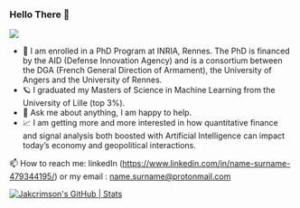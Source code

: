 ### Hello There 👋

![](https://komarev.com/ghpvc/?username=jakcrimson&color=green&style=for-the-badge)


- 🔭 I am enrolled in a PhD Program at INRIA, Rennes. The PhD is financed by the AID (Defense Innovation Agency) and is a consortium between the DGA (French General Direction of Armament), the University of Angers and the University of Rennes.
- 🪐 I graduated my Masters of Science in Machine Learning from the University of Lille (top 3%).
- 💬 Ask me about anything, I am happy to help.
- 📈 I am getting more and more interested in how quantitative finance and signal analysis both boosted with Artificial Intelligence can impact today’s economy and geopolitical interactions.

📫 How to reach me: linkedIn (https://www.linkedin.com/in/name-surname-479344195/) or my email : name.surname@protonmail.com

[![Jakcrimson's GitHub | Stats](https://stats.quira.sh/Jakcrimson/github?theme=dark)]([https://quira.sh?utm_source=widgets&utm_campaign=Jakcrimson](https://github-readme-stats.vercel.app/api?username=jakcrimson&show_icons=true&theme=tokyonight))
